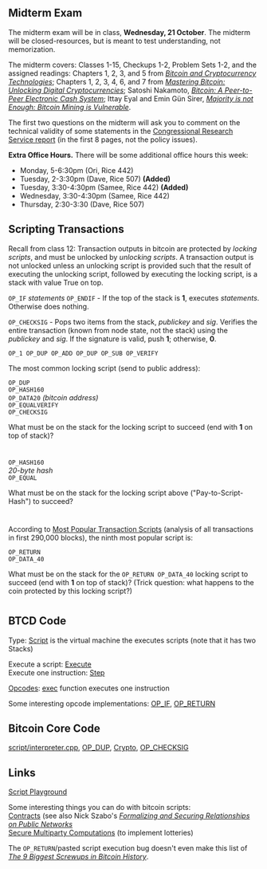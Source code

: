   

## Midterm Exam

The midterm exam will be in class, **Wednesday, 21
  October**.  The midterm will be closed-resources, but is meant to test
  understanding, not memorization.  

  The midterm covers: Classes 1-15, Checkups 1-2, Problem Sets 1-2, and
  the assigned readings: Chapters 1, 2, 3, and 5 from [_Bitcoin and
  Cryptocurrency
  Technologies_](https://piazza.com/princeton/spring2015/btctech/resources);
  Chapters 1, 2, 3, 4, 6, and 7 from [_Mastering Bitcoin: Unlocking
  Digital Cryptocurrencies_](https://github.com/aantonop/bitcoinbook);
  Satoshi Nakamoto, [_Bitcoin: A Peer-to-Peer Electronic Cash
  System_](https://bitcoin.org/bitcoin.pdf); Ittay Eyal and Emin
  G&uuml;n Sirer, [_Majority is not Enough: Bitcoin Mining is
  Vulnerable_](http://arxiv.org/pdf/1311.0243v5.pdf).  

  The first two questions on the midterm will ask you to comment on the
  technical validity of some statements in the [Congressional Research
  Service report](https://www.fas.org/sgp/crs/misc/R43339.pdf) (in the
  first 8 pages, not the policy issues).  

**Extra Office Hours.** There will be some additional office hours this week:

- Monday, 5-6:30pm (Ori, Rice 442)
- Tuesday, 2-3:30pm (Dave, Rice 507) **(Added)**
- Tuesday, 3:30-4:30pm (Samee, Rice 442) **(Added)**
- Wednesday, 3:30-4:30pm (Samee, Rice 442)
- Thursday, 2:30-3:30 (Dave, Rice 507)


## Scripting Transactions

Recall from class 12: Transaction outputs in bitcoin are protected by
_locking scripts_, and must be unlocked by _unlocking scripts_.  A
transaction output is not unlocked unless an unlocking script is
provided such that the result of executing the unlocking script,
followed by executing the locking script, is a stack with value True on
top.

<!--more-->

`OP_IF` _statements_ `OP_ENDIF` - If the top of the stack is **1**, executes _statements_.  Otherwise does nothing.

`OP_CHECKSIG` - Pops two items from the stack, _publickey_ and _sig_.
Verifies the entire transaction (known from node state, not the stack)
using the _publickey_ and _sig_.  If the signature is valid, push **1**;
otherwise, **0**.

`OP_1 OP_DUP OP_ADD OP_DUP OP_SUB OP_VERIFY`
<div class="gap">

</div>

The most common locking script (send to public address):  

`OP_DUP`  
`OP_HASH160`  
`OP_DATA20` _(bitcoin address)_  
`OP_EQUALVERIFY`  
`OP_CHECKSIG`  

What must be on the stack for the locking script to succeed (end with **1** on top of stack)?

#


<!-- page-->

`OP_HASH160`  
_20-byte hash_  
`OP_EQUAL`  

What must be on the stack for the locking script above ("Pay-to-Script-Hash") to succeed?

#



According to [Most Popular Transaction
Scripts](http://www.quantabytes.com/articles/a-survey-of-bitcoin-transaction-types)
(analysis of all transactions in first 290,000 blocks), the ninth most popular script is:  

`OP_RETURN`  
`OP_DATA_40`  

What must be on the stack for the `OP_RETURN OP_DATA_40` locking script to succeed (end with
**1** on top of stack)? (Trick question: what happens to the coin
protected by this locking script?)


#


## BTCD Code

Type: [Script](https://github.com/btcsuite/btcd/blob/c153596542b3d87dd774c29aa5be5117ac01a234/txscript/script.go#L206) is the virtual machine the executes scripts (note that it has two Stacks) 

Execute a script: [Execute](https://github.com/btcsuite/btcd/blob/c153596542b3d87dd774c29aa5be5117ac01a234/txscript/script.go#L723)  
Execute one instruction: [Step](https://github.com/btcsuite/btcd/blob/c153596542b3d87dd774c29aa5be5117ac01a234/txscript/script.go#L782)  

[Opcodes](https://github.com/btcsuite/btcd/blob/c153596542b3d87dd774c29aa5be5117ac01a234/txscript/opcode.go#L38): [exec](https://github.com/btcsuite/btcd/blob/c153596542b3d87dd774c29aa5be5117ac01a234/txscript/opcode.go#L971) function executes one instruction  

Some interesting opcode implementations: [OP_IF](https://github.com/btcsuite/btcd/blob/c153596542b3d87dd774c29aa5be5117ac01a234/txscript/opcode.go#L1143), [OP_RETURN](https://github.com/btcsuite/btcd/blob/c153596542b3d87dd774c29aa5be5117ac01a234/txscript/opcode.go#L1235)

## Bitcoin Core Code

[script/interpreter.cpp](https://github.com/bitcoin/bitcoin/blob/41e6e4caba9899ce7c165b0784461c55c867ee24/src/script/interpreter.cpp), [OP_DUP](https://github.com/bitcoin/bitcoin/blob/41e6e4caba9899ce7c165b0784461c55c867ee24/src/script/interpreter.cpp#L524), [Crypto](https://github.com/bitcoin/bitcoin/blob/41e6e4caba9899ce7c165b0784461c55c867ee24/src/script/interpreter.cpp#L752), [OP_CHECKSIG](https://github.com/bitcoin/bitcoin/blob/41e6e4caba9899ce7c165b0784461c55c867ee24/src/script/interpreter.cpp#L785)

## Links

[Script Playground](http://www.crmarsh.com/script-playground/)

Some interesting things you can do with bitcoin scripts:  
[Contracts](https://en.bitcoin.it/wiki/Contracts) (see also Nick Szabo's [_Formalizing and Securing Relationships on Public Networks_](http://szabo.best.vwh.net/formalize.html)  
[Secure Multiparty Computations](http://eprint.iacr.org/2013/784) (to implement lotteries)  

The `OP_RETURN`/pasted script execution bug doesn't even make this list of [_The 9 Biggest Screwups in Bitcoin History_](http://www.coindesk.com/9-biggest-screwups-bitcoin-history/).

<!-- [Block 71036](http://blockexplorer.com/rawblock/00000000000997f9fd2fe1ee376293ef8c42ad09193a5d2086dddf8e5c426b56)-->
